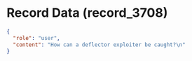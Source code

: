 # Record Data (record_3708)

```json
{
  "role": "user",
  "content": "How can a deflector exploiter be caught?\n"
}
```

